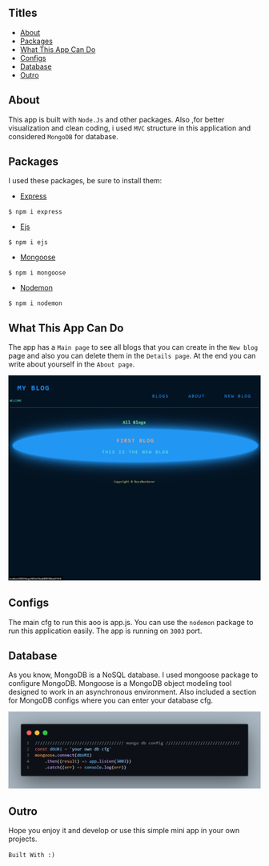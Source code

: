 ## Titles

- [About](#about)
- [Packages](#packages)
- [What This App Can Do](#what-this-app-can-do)
- [Configs](#configs)
- [Database](#database)
- [Outro](#outro)




## About

This app is built with `Node.Js` and other packages.
Also ,for better visualization and clean coding, i used `MVC` structure in this application and considered `MongoDB` for database.

## Packages

I used these packages, be sure to install them:

+ [Express](https://www.npmjs.com/package/express)
```
$ npm i express
```
+ [Ejs](https://www.npmjs.com/package/ejs)
```
$ npm i ejs
```
+ [Mongoose](https://www.npmjs.com/package/mongoose)
```
$ npm i mongoose
```
+ [Nodemon](https://www.npmjs.com/package/nodemon)
```
$ npm i nodemon
```

 


## What This App Can Do

The app has a `Main page` to see all blogs that you can create in the `New blog` page and also you can delete them in the `Details page`.
At the end you can write about yourself in the `About page`.

![image](main-page.png)


## Configs

The main cfg to run this aoo is app.js.
You can use the `nodemon` package to run this application easily.
The app is running on `3003` port.


## Database
As you know, MongoDB is a NoSQL database.
I used mongoose package to configure MongoDB.
Mongoose is a MongoDB object modeling tool designed to work in an asynchronous environment.
Also included a section for MongoDB configs where you can enter your database cfg.

![cfg](mongoose-cfg.png)


## Outro
Hope you enjoy it and develop or use this simple mini app in your own projects.


`Built With :)`


